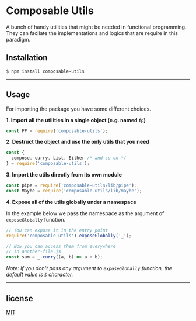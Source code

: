# Composable Utils

A bunch of handy utilities that might be needed in functional programming. They can facilate the implementations and logics that are require in this paradigm.

## Installation
```
$ npm install composable-utils
```
---
## Usage

For importing the package you have some different choices.

**1. Import all the utilities in a single object (e.g. named `fp`)**

```javascript
const FP = require('composable-utils');
```

**2. Destruct the object and use the only utils that you need**

```javascript
const {
  compose, curry, List, Either /* and so on */
} = require('composable-utils');
```

**3. Import the utils directly from its own module**

```javascript
const pipe = require('composable-utils/lib/pipe');
const Maybe = require('composable-utils/lib/maybe');
```

**4. Expose all of the utils globally under a namespace**

In the example below we pass the namespace as the argument of `exposeGlobally` function.

```javascript
// You can expose it in the entry point
require('composable-utils').exposeGlobally('_');

// Now you can access them from everywhere
// In another-file.js
const sum = _.curry((a, b) => a + b);
```

*Note: If you don't pass any argument to `exposeGlobally` function, the default value is `$` character.*

---

## license

[MIT](https://github.com/Babak-Gholamzadeh/composable-utils/blob/master/LICENSE)

















